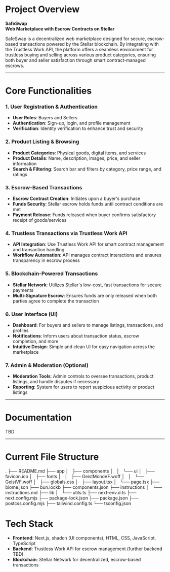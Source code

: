 # Project Overview
**SafeSwap**  
**Web Marketplace with Escrow Contracts on Stellar**

SafeSwap is a decentralized web marketplace designed for secure, escrow-based transactions powered by the Stellar blockchain. By integrating with the Trustless Work API, the platform offers a seamless environment for trustless buying and selling across various product categories, ensuring both buyer and seller satisfaction through smart contract-managed escrows.

---

# Core Functionalities

### 1. **User Registration & Authentication**
   - **User Roles**: Buyers and Sellers
   - **Authentication**: Sign-up, login, and profile management
   - **Verification**: Identity verification to enhance trust and security
   
### 2. **Product Listing & Browsing**
   - **Product Categories**: Physical goods, digital items, and services
   - **Product Details**: Name, description, images, price, and seller information
   - **Search & Filtering**: Search bar and filters by category, price range, and ratings

### 3. **Escrow-Based Transactions**
   - **Escrow Contract Creation**: Initiates upon a buyer's purchase
   - **Funds Security**: Stellar escrow holds funds until contract conditions are met
   - **Payment Release**: Funds released when buyer confirms satisfactory receipt of goods/services

### 4. **Trustless Transactions via Trustless Work API**
   - **API Integration**: Use Trustless Work API for smart contract management and transaction handling
   - **Workflow Automation**: API manages contract interactions and ensures transparency in escrow process

### 5. **Blockchain-Powered Transactions**
   - **Stellar Network**: Utilizes Stellar's low-cost, fast transactions for secure payments
   - **Multi-Signature Escrow**: Ensures funds are only released when both parties agree to complete the transaction

### 6. **User Interface (UI)**
   - **Dashboard**: For buyers and sellers to manage listings, transactions, and profiles
   - **Notifications**: Inform users about transaction status, escrow completion, and more
   - **Intuitive Design**: Simple and clean UI for easy navigation across the marketplace

### 7. **Admin & Moderation (Optional)**
   - **Moderation Tools**: Admin controls to oversee transactions, product listings, and handle disputes if necessary
   - **Reporting**: System for users to report suspicious activity or product listings

---

# Documentation

TBD

---

# Current File Structure

.
├── README.md
├── app
│   ├── components
│   │   └── ui
│   ├── favicon.ico
│   ├── fonts
│   │   ├── GeistMonoVF.woff
│   │   └── GeistVF.woff
│   ├── globals.css
│   ├── layout.tsx
│   └── page.tsx
├── biome.json
├── bun.lockb
├── components.json
├── instructions
│   └── instructions.md
├── lib
│   └── utils.ts
├── next-env.d.ts
├── next.config.mjs
├── package-lock.json
├── package.json
├── postcss.config.mjs
├── tailwind.config.ts
└── tsconfig.json

# Tech Stack

- **Frontend**: Next.js, shadcn (UI components), HTML, CSS, JavaScript, TypeScript
- **Backend**: Trustless Work API for escrow management (further backend TBD)
- **Blockchain**: Stellar Network for decentralized, escrow-based transactions
